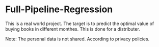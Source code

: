 # Full-Pipeline-Regression
This is a real world project. The target is to predict the optimal value of buying books in different monthes. This is done for a distributer.

Note: The personal data is not shared. According to privacy policies.
